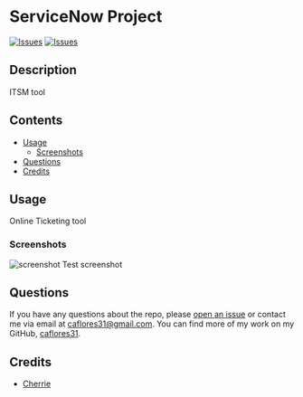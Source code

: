 # ServiceNow Project
[![Issues](https://img.shields.io/github/issues/caflores31/jbawang45321)](https://github.com/caflores31/jbawang45321/issues) [![Issues](https://img.shields.io/github/contributors/caflores31/jbawang45321)](https://github.com/caflores31/jbawang45321/graphs/contributors) 
## Description
ITSM tool
## Contents
* [Usage](#usage)
   * [Screenshots](#screenshots)
* [Questions](#questions)
* [Credits](#credits)

## Usage
Online Ticketing tool 
  
### Screenshots
![screenshot](https://github.com/caflores31/Professional-README-Generator)
Test screenshot

## Questions
If you have any questions about the repo, please [open an issue](https://github.com/caflores31/jbawang45321/issues) or contact me via email at caflores31@gmail.com. You can find more of my work on my GitHub, [caflores31](https://github.com/caflores31/).
  
## Credits
* [Cherrie ](https://github.com/caflores31/Professional-README-Generator)

  
